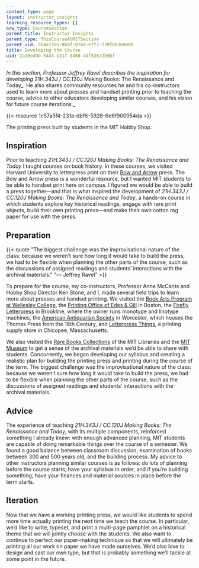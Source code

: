 ```yaml
---
content_type: page
layout: instructor_insights
learning_resource_types: []
ocw_type: CourseSection
parent_title: Instructor Insights
parent_type: ThisCourseAtMITSection
parent_uid: 364e7205-8baf-876d-eff7-770f80369e00
title: Developing the Course
uid: 2a10e49b-5443-b31f-0468-4df53672b9bf
---
```


_In this section, Professor Jeffrey Ravel describes the inspiration for developing_ 21H.343J / CC.120J Making Books: The Renaissance and Today_. He also shares community resources he and his co-instructors used to learn more about presses and handset printing prior to teaching the course, advice to other educators developing similar courses, and his vision for future course iterations._

{{< resource 1c57a5f4-231a-dbf6-5928-6e6f900954da >}}

The printing press built by students in the MIT Hobby Shop.

Inspiration
-----------

Prior to teaching _21H.343J / CC.120J_ _Making Books: The Renaissance and Today_ I taught courses on book history. In these courses, we visited Harvard University to letterpress print on their [Bow and Arrow](http://adamshouse.harvard.edu/press) press. The Bow and Arrow press is a wonderful resource, but I wanted MIT students to be able to handset print here on campus. I figured we would be able to build a press together—and that is what inspired the development of _21H.343J / CC.120J_ _Making Books: The Renaissance and Today_, a hands-on course in which students explore key historical readings, engage with rare print objects, build their own printing press—and make their own cotton rag paper for use with the press.

Preparation
-----------

{{< quote "The biggest challenge was the improvisational nature of the class: because we weren’t sure how long it would take to build the press, we had to be flexible when planning the other parts of the course, such as the discussions of assigned readings and students’ interactions with the archival materials." "— Jeffrey Ravel" >}}

To prepare for the course, my co-instructors, Professor Anne McCants and Hobby Shop Director Ken Stone, and I, made several field trips to learn more about presses and handset printing. We visited the [Book Arts Program at Wellesley College](http://www.wellesley.edu/lts/collections/bookarts), the [Printing Office of Edes & Gill](http://bostongazette.org/) in Boston, the [Firefly Letterpress](http://www.fireflyletterpress.com/Firefly_Letterpress/Firefly.html) in Brookline, where the owner runs monotype and linotype machines, the [American Antiquarian Society](http://www.americanantiquarian.org/) in Worcester, which houses the Thomas Press from the 18th Century, and [Letterpress Things](http://www.letterpressthings.com/), a printing supply store in Chicopee, Massachusetts.

We also visited the [Rare Books Collections](https://libraries.mit.edu/distinctive-collections/collections/rare-books/) of the MIT Libraries and the [MIT Museum](http://web.mit.edu/museum/) to get a sense of the archival materials we’d be able to share with students. Concurrently, we began developing our syllabus and creating a realistic plan for building the printing press and printing during the course of the term. The biggest challenge was the improvisational nature of the class: because we weren’t sure how long it would take to build the press, we had to be flexible when planning the other parts of the course, such as the discussions of assigned readings and students’ interactions with the archival materials.

Advice
------

The experience of teaching _21H.343J / CC.120J Making Books: The Renaissance and Today,_ with its multiple components, reinforced something I already knew: with enough advanced planning, MIT students are capable of doing remarkable things over the course of a semester. We found a good balance between classroom discussion, examination of books between 300 and 500 years old, and the building process. My advice to other instructors planning similar courses is as follows: do lots of planning before the course starts; have your syllabus in order, and if you’re building something, have your finances and material sources in place before the term starts.

Iteration
---------

Now that we have a working printing press, we would like students to spend more time actually printing the next time we teach the course. In particular, we’d like to write, typeset, and print a multi-page pamphlet on a historical theme that we will jointly choose with the students. We also want to continue to perfect our paper-making technique so that we will ultimately be printing all our work on paper we have made ourselves. We’d also love to design and cast our own type, but that is probably something we’ll tackle at some point in the future.